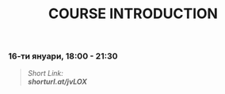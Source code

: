 <h1 align="center">COURSE INTRODUCTION</h1>
    <br>

<h3>16-ти януари, 18:00 - 21:30</h3>

<blockquote>
    <i>
        Short Link: <br> 
        <b>
            shorturl.at/jvLOX
        </b> 
    </i>
</blockquote>
